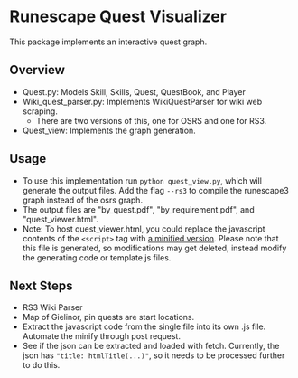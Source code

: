 # Runescape Quest Visualizer

This package implements an interactive quest graph.

## Overview

- Quest.py: Models Skill, Skills, Quest, QuestBook, and Player
- Wiki_quest_parser.py: Implements WikiQuestParser for wiki web scraping.
	- There are two versions of this, one for OSRS and one for RS3.
- Quest_view: Implements the graph generation.

## Usage

- To use this implementation run `python quest_view.py`, which will generate the output files. Add the flag `--rs3` to compile the runescape3 graph instead of the osrs graph.
- The output files are "by_quest.pdf", "by_requirement.pdf", and "quest_viewer.html".
- Note: To host quest_viewer.html, you could replace the javascript contents of the `<script>` tag with [a minified version](https://www.toptal.com/developers/javascript-minifier). Please note that this file is generated, so modifications may get deleted, instead modify the generating code or template.js files.

## Next Steps

- RS3 Wiki Parser
- Map of Gielinor, pin quests are start locations.
- Extract the javascript code from the single file into its own .js file. Automate the minify through post request.
- See if the json can be extracted and loaded with fetch. Currently, the json has `"title: htmlTitle(...)"`, so it needs to be processed further to do this.

